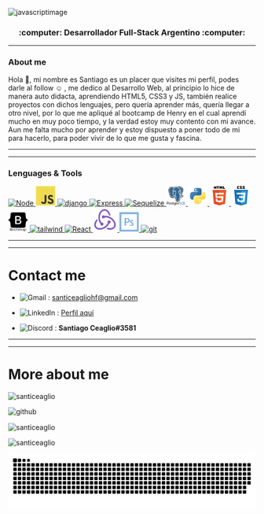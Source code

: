 <!-- Portada de Inicio -->

<!-- Portada opcional -->
![javascriptimage](https://user-images.githubusercontent.com/94265654/210689025-267fa54d-6584-411a-b3e8-400820fa24fe.gif)


<!-- Comentario -->
<h3 align="center">:computer:  Desarrollador Full-Stack Argentino  :computer:</h3>

---

### About me
Hola 👋, mi nombre es Santiago es un placer que visites mi perfil, podes darle al follow ☺️ , me dedico al Desarrollo Web, al principio lo hice de manera auto didacta, aprendiendo HTML5, CSS3 y JS, también realice proyectos con dichos lenguajes, pero quería aprender más, quería llegar a otro nivel, por lo que me apliqué al bootcamp de Henry en el cual aprendí mucho en muy poco tiempo, y la verdad estoy muy contento con mi avance.
Aun me falta mucho por aprender y estoy dispuesto a poner todo de mi para hacerlo, para poder vivir de lo que me gusta y fascina.

---
---

### Lenguages & Tools

<p align="left"> 
  <a href="#">
  <img src="https://icongr.am/devicon/nodejs-original-wordmark.svg?size=148&color=currentColor" alt="Node" width="60" height="40" />
 </a>
 
 <a href="https://developer.mozilla.org/en-US/docs/Web/JavaScript" target="_blank" rel="noreferrer">
    <img src="https://raw.githubusercontent.com/devicons/devicon/master/icons/javascript/javascript-original.svg" alt="javascript" width="40" height="40"/>
  </a>

  <a href="#" target="_blank" rel="noreferrer">
    <img src="https://icongr.am/devicon/django-original.svg?size=128&color=212121" alt="django" width="40" height="40"/>
  </a>
 
 <a href="#">
  <img src="https://icongr.am/devicon/express-original.svg?size=128&color=ff0000" alt="Express" width="60" height="40" />
 </a>
 <a href="#">
  <img src="https://icongr.am/devicon/sequelize-original.svg?size=148&color=currentColor" alt="Sequelize" width="40" height="40" />
 </a>
 
  <a href="https://www.postgresql.org" target="_blank" rel="noreferrer">
    <img src="https://raw.githubusercontent.com/devicons/devicon/master/icons/postgresql/postgresql-original-wordmark.svg" alt="postgresql" width="40" height="40"/>
  </a>
 
 
 
 
  <a href="https://www.python.org" target="_blank" rel="noreferrer">
    <img src="https://raw.githubusercontent.com/devicons/devicon/master/icons/python/python-original.svg" alt="python" width="40" height="40"/>
  </a>

 
 
 <a href="https://www.w3.org/html/" target="_blank" rel="noreferrer">
    <img src="https://raw.githubusercontent.com/devicons/devicon/master/icons/html5/html5-original-wordmark.svg" alt="html5" width="40" height="40"/>
  </a>
 <a href="https://www.w3schools.com/css/" target="_blank" rel="noreferrer">
    <img src="https://raw.githubusercontent.com/devicons/devicon/master/icons/css3/css3-original-wordmark.svg" alt="css3" width="40" height="40"/>
  </a>
   <a href="https://getbootstrap.com" target="_blank" rel="noreferrer">
    <img src="https://raw.githubusercontent.com/devicons/devicon/master/icons/bootstrap/bootstrap-plain-wordmark.svg" alt="bootstrap" width="40" height="40"/>
  </a>
  
  <a href="https://tailwindcss.com/" target="_blank" rel="noreferrer">
    <img src="https://www.vectorlogo.zone/logos/tailwindcss/tailwindcss-icon.svg" alt="tailwind" width="40" height="40"/>
  </a>
 <a href="#">
  <img src="https://icongr.am/devicon/react-original.svg?size=148&color=currentColor" alt="React" width="40" height="40" />
 </a>
   <a href="#">
        <img src="https://raw.githubusercontent.com/sachinverma53121/sachinverma53121/master/icons/redux.png" width="50" height="50" alt="Redux" />
      </a>
   <a href="https://www.photoshop.com/en" target="_blank" rel="noreferrer">
    <img src="https://raw.githubusercontent.com/devicons/devicon/master/icons/photoshop/photoshop-line.svg" alt="photoshop" width="40" height="40"/>
 </a>

  <a href="https://git-scm.com/" target="_blank" rel="noreferrer">
    <img src="https://www.vectorlogo.zone/logos/git-scm/git-scm-icon.svg" alt="git" width="40" height="40"/>
  </a>
  


</p>

---
---

# Contact me

* ![Gmail](https://img.shields.io/badge/Gmail-D14836?style=for-the-badge&logo=gmail&logoColor=white)   : <santiceagliohf@gmail.com>

* ![LinkedIn](https://img.shields.io/badge/linkedin-%230077B5.svg?style=for-the-badge&logo=linkedin&logoColor=white)   : <a href="https://www.linkedin.com/in/santiago-ceaglio-b1a89b263/" target="_blank" > Perfil aquí </a>

* ![Discord](https://img.shields.io/badge/Discord-%235865F2.svg?style=for-the-badge&logo=discord&logoColor=white)   : **Santiago Ceaglio#3581**

<!--* ![Freelancer](https://img.shields.io/badge/Freelancer-29B2FE?style=for-the-badge&logo=Freelancer&logoColor=white)   : <a href="https://portfolio-miguel-fernandez-v2.vercel.app/" target="_blank" > Porfolio aquí </a> -->


---
---
# More about me
<!--![Your Repository's Stats](https://github-readme-stats.vercel.app/api/top-langs/?username=santiceaglio&theme=blue-green)-->

<p align="left"> <img src="https://komarev.com/ghpvc/?username=santiceaglio&label=Profile%20views&color=0e75b6&style=flat" alt="santiceaglio" /> </p>

![github](https://img.shields.io/github/followers/santiceaglio?style=social)


<!--<p>&nbsp;<img align="center" src="https://github-readme-stats.vercel.app/api?username=santiceaglio&show_icons=true&locale=en" alt="santiceaglio" /></p>-->



<!--![Your Repository's Stats](https://github-readme-stats.vercel.app/api?username=santiceaglio&show_icons=true)-->



<p><img align="center" src="https://github-readme-streak-stats.herokuapp.com/?user=santiceaglio&" alt="santiceaglio" /></p>

<p align="left"><img src="https://github-profile-trophy.vercel.app/?username=santiceaglio&theme=gruvbox" alt="santiceaglio" /></p>

<picture align="center">
  <source media="(prefers-color-scheme: dark)" srcset="https://raw.githubusercontent.com/platane/platane/output/github-contribution-grid-snake-dark.svg">
  <source media="(prefers-color-scheme: light)" srcset="https://raw.githubusercontent.com/platane/platane/output/github-contribution-grid-snake.svg">
  <img alt="github contribution grid snake animation" src="https://raw.githubusercontent.com/platane/platane/output/github-contribution-grid-snake.svg">
</picture>
